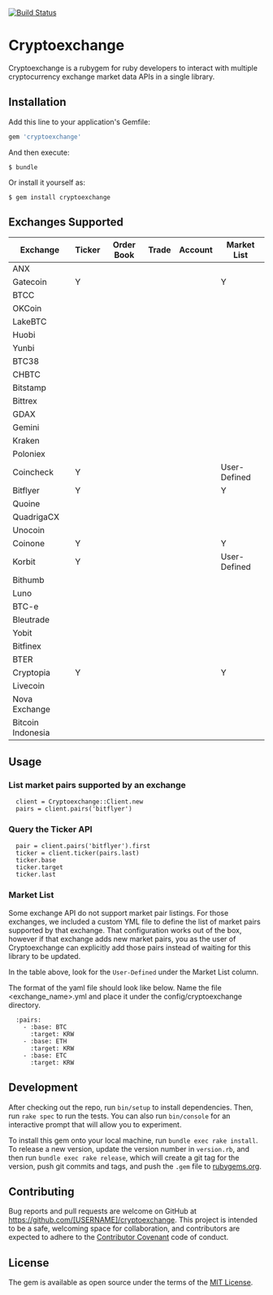 [![Build Status](https://travis-ci.org/coingecko/cryptoexchange.svg)](https://travis-ci.org/coingecko/cryptoexchange)

# Cryptoexchange

Cryptoexchange is a rubygem for ruby developers to interact with multiple cryptocurrency exchange market data APIs in a single library.

## Installation

Add this line to your application's Gemfile:

```ruby
gem 'cryptoexchange'
```

And then execute:

    $ bundle

Or install it yourself as:

    $ gem install cryptoexchange

## Exchanges Supported

| Exchange          | Ticker  | Order Book | Trade   | Account | Market List |
| ----------------- | ------- | ---------- | ------- | ------- | ----------- |
| ANX               |         |            |         |         |             |
| Gatecoin          | Y       |            |         |         | Y           |
| BTCC              |         |            |         |         |             |
| OKCoin            |         |            |         |         |             |
| LakeBTC           |         |            |         |         |             |
| Huobi             |         |            |         |         |             |
| Yunbi             |         |            |         |         |             |
| BTC38             |         |            |         |         |             |
| CHBTC             |         |            |         |         |             |
| Bitstamp          |         |            |         |         |             |
| Bittrex           |         |            |         |         |             |
| GDAX              |         |            |         |         |             |
| Gemini            |         |            |         |         |             |
| Kraken            |         |            |         |         |             |
| Poloniex          |         |            |         |         |             |
| Coincheck         | Y       |            |         |         | User-Defined|
| Bitflyer          | Y       |            |         |         | Y           |
| Quoine            |         |            |         |         |             |
| QuadrigaCX        |         |            |         |         |             |
| Unocoin           |         |            |         |         |             |
| Coinone           | Y       |            |         |         | Y           |
| Korbit            | Y       |            |         |         | User-Defined|
| Bithumb           |         |            |         |         |             |
| Luno              |         |            |         |         |             |
| BTC-e             |         |            |         |         |             |
| Bleutrade         |         |            |         |         |             |
| Yobit             |         |            |         |         |             |
| Bitfinex          |         |            |         |         |             |
| BTER              |         |            |         |         |             |
| Cryptopia         | Y       |            |         |         | Y           |
| Livecoin          |         |            |         |         |             |
| Nova Exchange     |         |            |         |         |             |
| Bitcoin Indonesia |         |            |         |         |             |

## Usage

### List market pairs supported by an exchange
```
  client = Cryptoexchange::Client.new
  pairs = client.pairs('bitflyer')
```

### Query the Ticker API
```
  pair = client.pairs('bitflyer').first
  ticker = client.ticker(pairs.last)
  ticker.base
  ticker.target
  ticker.last
```

### Market List
Some exchange API do not support market pair listings. For those exchanges, we included
a custom YML file to define the list of market pairs supported by that exchange.
That configuration works out of the box, however if that exchange adds new market pairs,
you as the user of Cryptoexchange can explicitly add those pairs instead of waiting
for this library to be updated.

In the table above, look for the `User-Defined` under the Market List column.

The format of the yaml file should look like below.
Name the file <exchange_name>.yml and place it under the config/cryptoexchange directory.
```
  :pairs:
    - :base: BTC
      :target: KRW
    - :base: ETH
      :target: KRW
    - :base: ETC
      :target: KRW
```

## Development

After checking out the repo, run `bin/setup` to install dependencies. Then, run `rake spec` to run the tests. You can also run `bin/console` for an interactive prompt that will allow you to experiment.

To install this gem onto your local machine, run `bundle exec rake install`. To release a new version, update the version number in `version.rb`, and then run `bundle exec rake release`, which will create a git tag for the version, push git commits and tags, and push the `.gem` file to [rubygems.org](https://rubygems.org).

## Contributing

Bug reports and pull requests are welcome on GitHub at https://github.com/[USERNAME]/cryptoexchange. This project is intended to be a safe, welcoming space for collaboration, and contributors are expected to adhere to the [Contributor Covenant](http://contributor-covenant.org) code of conduct.

## License

The gem is available as open source under the terms of the [MIT License](http://opensource.org/licenses/MIT).

